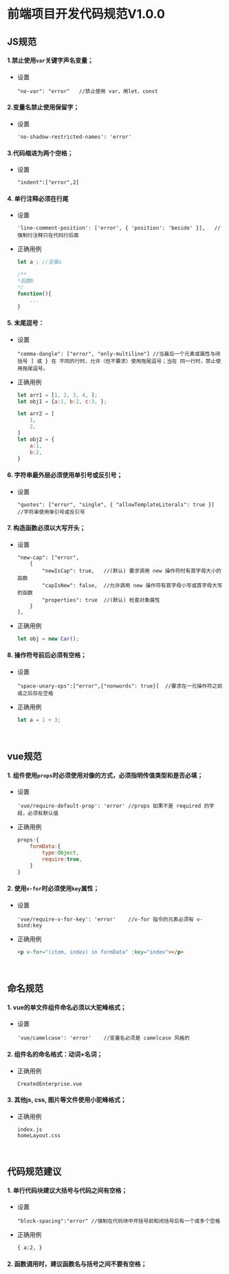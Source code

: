 # 前端项目开发代码规范V1.0.0

## JS规范

#### 1.禁止使用`var`关键字声名变量；
- 设置
	```readme
    "no-var": "error"	//禁止使用 var，用let、const
	```


#### 2.变量名禁止使用保留字；
- 设置
	```readme
    'no-shadow-restricted-names': 'error'
	```


#### 3.代码缩进为两个空格；
- 设置
	```readme
	"indent":["error",2]
	```


#### 4. 单行注释必须在行尾
- 设置
	```readme
    'line-comment-position': ['error', { 'position': 'beside' }],	//强制行注释只在代码行后面
	```
- 正确用例

	```js
	let a ; //变量a

	/**
	*函数b
	*/
	function(){
		...
	}
	```


#### 5. 末尾逗号：
- 设置
	
	```readme
	"comma-dangle": ["error", "only-multiline"]	//当最后一个元素或属性与闭括号 ] 或 } 在 不同的行时，允许（但不要求）使用拖尾逗号；当在 同一行时，禁止使用拖尾逗号。
	```
		

- 正确用例

	```js
	let arr1 = [1, 2, 3, 4, ];
	let obj1 = {a:1, b:2, c:3, };

	let arr2 = [
		1,
		2,
	]
	let obj2 = {
		a:1,
		b:2,
	}
	```

#### 6. 字符串最外层必须使用单引号或反引号；
- 设置
	```readme
	"quotes": ["error", "single", { "allowTemplateLiterals": true }]	//字符串使用单引号或反引号
	```


#### 7. 构造函数必须以大写开头；
- 设置
	```readme
	"new-cap": ["error",
		{
        	"newIsCap": true,	//(默认) 要求调用 new 操作符时有首字母大小的函数
            "capIsNew": false,	//允许调用 new 操作符有首字母小写或首字母大写的函数
            "properties": true	//(默认) 检查对象属性
        }
    ],
	```
- 正确用例
	```js
	let obj = new Car();
	```
#### 8. 操作符号前后必须有空格；
- 设置
	```readme
    "space-unary-ops":["error",{"nonwords": true}]	//要求在一元操作符之前或之后存在空格 
	```
- 正确用例
	```js
	let a = 1 + 3;
	```

<br/>

## vue规范

#### 1. 组件使用`props`时必须使用对像的方式，必须指明传值类型和是否必填；
- 设置
	```readme
    'vue/require-default-prop': 'error'	//props 如果不是 required 的字段，必须有默认值
	```

- 正确用例
	```js
	props:{
		formData:{
			type:Object,
			require:true,
		}
	}
	```

#### 2. 使用`v-for`时必须使用`key`属性；
- 设置
	```readme
    'vue/require-v-for-key': 'error'	//v-for 指令的元素必须有 v-bind:key
	```

- 正确用例
	```html
	<p v-for="(item, index) in formData" :key="index"></p>
	```
	
<br/>

## 命名规范

#### 1. vue的单文件组件命名必须以大驼峰格式；
- 设置
	```readme
    'vue/camelcase': 'error'	//变量名必须是 camelcase 风格的
	```


#### 2. 组件名的命名格式：动词+名词；

- 正确用例
	```
	CreatedEnterprise.vue
	```
#### 3. 其他js, css, 图片等文件使用小驼峰格式；

- 正确用例
	```
	index.js
	homeLayout.css
	```

	
<br/>

## 代码规范建议

#### 1. 单行代码块建议大括号与代码之间有空格；
- 设置
	```readme
    "block-spacing":"error"	//强制在代码块中开括号前和闭括号后有一个或多个空格
	```
- 正确用例

	```
	{ a:2, }
	```
#### 2. 函数调用时，建议函数名与括号之间不要有空格；
